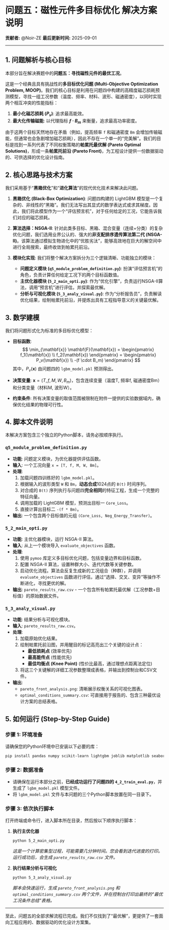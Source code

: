 # 问题五：磁性元件多目标优化 解决方案说明

**贡献者:** @Noir-ZE
**最后更新时间:** 2025-09-01

---

## 1. 问题解析与核心目标

本部分旨在解决赛题中的**问题五：寻找磁性元件的最优工况**。

这是一个经典且具有挑战性的**多目标优化问题 (Multi-Objective Optimization Problem, MOOP)**。我们的核心目标是利用在问题四中构建的高精度磁芯损耗预测模型，寻找一组工况参数（温度、频率、材料、波形、磁通密度），以同时实现两个相互冲突的性能指标：

1.  **最小化磁芯损耗 ($P_v$)**: 追求最高能效。
2.  **最大化传输磁能**: 以代理指标 **$f \cdot B_m$** 来衡量，追求最高功率密度。

由于这两个目标天然地存在矛盾（例如，提高频率 `f` 和磁通密度 `Bm` 会增加传输磁能，但通常也会急剧增加磁芯损耗），因此不存在一个单一的“完美解”。我们的目标是找到一系列代表了不同权衡策略的**帕累托最优解 (Pareto Optimal Solutions)**，形成一条**帕累托前沿 (Pareto Front)**，为工程设计提供一份数据驱动的、可供选择的优化设计指南。

## 2. 核心思路与技术方案

我们采用基于“**黑箱优化**”和“**进化算法**”的现代优化技术来解决此问题。

1.  **黑箱优化 (Black-Box Optimization)**: 问题四构建的 LightGBM 模型是一个复杂的、非线性的“黑箱”。我们无法写出其显式的数学表达式或求其梯度。因此，我们将此模型作为一个“评估预言机”，对于任何给定的工况，它能告诉我们对应的磁芯损耗。

2.  **算法选择：NSGA-II**: 针对此类多目标、黑箱、混合变量（连续+分类）的复杂优化问题，我们选用业界公认的、强大的**非支配排序遗传算法第二代 (NSGA-II)**。该算法通过模拟生物进化中的“优胜劣汰”，能够高效地在巨大的解空间中进行全局搜索，最终收敛到帕累托前沿。

3.  **模块化实现**: 我们将整个解决方案拆分为三个逻辑清晰、功能独立的模块：
    *   **问题定义模块 (`q5_module_problem_definition.py`)**: 扮演“评估预言机”的角色，负责计算任何给定工况下的两个目标函数值。
    *   **主优化器模块 (`5_2_main_opti.py`)**: 作为“优化引擎”，负责运行NSGA-II算法，调用“预言机”进行评估，并探索最优解。
    *   **分析与可视化模块 (`5_3_analy_visual.py`)**: 作为“分析报告员”，负责解读优化结果，绘制帕累托前沿，并提炼出具有工程指导意义的关键最优解。

## 3. 数学建模

我们将问题形式化为标准的多目标优化模型：

*   **目标函数**:
    $$
    \min_{\mathbf{x}} \mathbf{F}(\mathbf{x}) = \begin{pmatrix} f_1(\mathbf{x}) \\ f_2(\mathbf{x}) \end{pmatrix} = \begin{pmatrix} P_v(\mathbf{x}) \\ -(f \cdot B_m) \end{pmatrix}
    $$
    其中，$P_v(\mathbf{x})$ 由问题四的 `lgbm_model.pkl` 预测得出。

*   **决策变量**: $\mathbf{x} = (T, f, M, W, B_m)$，包含连续变量（温度T, 频率f, 磁通密度Bm）和分类变量（材料M, 波形W）。

*   **约束条件**: 所有决策变量的取值范围被限制在附件一提供的实验数据域内，确保优化结果的物理可行性。

## 4. 脚本文件说明

本解决方案包含三个独立的Python脚本，请务必按顺序执行。

### `q5_module_problem_definition.py`
*   **功能**: 问题定义模块，为优化器提供评估函数。
*   **输入**: 一个工况向量 `x = [T, f, M, W, Bm]`。
*   **处理**:
    1.  加载问题四训练好的 `lgbm_model.pkl`。
    2.  根据输入的波形类型 `W` 和 `Bm`，**动态合成**1024点的 `B(t)` 时间序列。
    3.  对合成的 `B(t)` 序列执行与问题四**完全相同**的特征工程，生成一个完整的特征向量。
    4.  调用加载的 LightGBM 模型，预测出目标一 `Core_Loss`。
    5.  直接计算出目标二 `-(f * Bm)`。
*   **输出**: 一个包含两个目标值的元组 `(Core_Loss, Neg_Energy_Transfer)`。

### `5_2_main_opti.py`
*   **功能**: 主优化器模块，运行 NSGA-II 算法。
*   **输入**: 从上一个模块导入 `evaluate_objectives` 函数。
*   **处理**:
    1.  使用 `pymoo` 库定义多目标优化问题，包括变量边界和目标函数。
    2.  配置 NSGA-II 算法，设置种群大小、迭代代数等关键参数。
    3.  启动优化流程。算法会反复生成新的工况组合（种群），并调用 `evaluate_objectives` 函数进行评估，通过“选择、交叉、变异”等操作不断进化，寻找更优的解。
*   **输出**: `pareto_results_raw.csv` - 一个包含所有帕累托最优解（工况参数+目标值）的原始数据文件。

### `5_3_analy_visual.py`
*   **功能**: 结果分析与可视化模块。
*   **输入**: `pareto_results_raw.csv`。
*   **处理**:
    1.  加载原始优化结果。
    2.  绘制帕累托前沿图，并用醒目的标记高亮出三个关键的设计点：
        *   **最低损耗点** (效率优先)
        *   **最高能传点** (性能优先)
        *   **最佳均衡点 (Knee Point)** (性价比最高，通过理想点距离法定位)
    3.  将这三个关键解的详细工况参数整理成表格，并输出到控制台和CSV文件。
*   **输出**:
    *   `pareto_front_analysis.png`: 清晰展示权衡关系的可视化图表。
    *   `optimal_conditions_summary.csv`: 可直接用于报告的、包含三种最优设计方案的总结表格。

## 5. 如何运行 (Step-by-Step Guide)

### 步骤 1: 环境准备
请确保您的Python环境中已安装以下必要的库：
```bash
pip install pandas numpy scikit-learn lightgbm joblib matplotlib seaborn pymoo
```

### 步骤 2: 数据准备
*   请确保在运行本部分之前，**已经成功运行了问题四的 `4_2_train_eval.py`**，并生成了 `lgbm_model.pkl` 模型文件。
*   将 `lgbm_model.pkl` 文件与本问题的三个Python脚本放置在同一目录下。

### 步骤 3: 依次执行脚本
打开终端或命令行，进入脚本所在目录，然后按以下顺序执行脚本：

1.  **执行主优化器**
    ```bash
    python 5_2_main_opti.py
    ```
    *这是一个计算密集型过程，可能需要几分钟时间。您会看到迭代进度的打印。运行成功后，会生成 `pareto_results_raw.csv` 文件。*

2.  **执行结果分析与可视化**
    ```bash
    python 5_3_analy_visual.py
    ```
    *脚本会快速运行，生成 `pareto_front_analysis.png` 和 `optimal_conditions_summary.csv` 两个文件，并在控制台打印出最终的“最优工况条件总结”表格。*

---
至此，问题五的全部求解流程已完成。我们不仅找到了“最优解”，更提供了一套面向工程应用的、数据驱动的优化设计方案集。